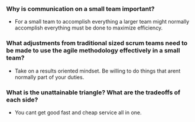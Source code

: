 ### Why is communication on a small team important?
- For a small team to accomplish everything a larger team might normally accomplish everything must be done to maximize efficiency.

### What adjustments from traditional sized scrum teams need to be made to use the agile methodology effectively in a small team?
- Take on a results oriented mindset. Be willing to do things that arent normally part of your duties.

### What is the unattainable triangle? What are the tradeoffs of each side?
- You cant get good fast and cheap service all in one.